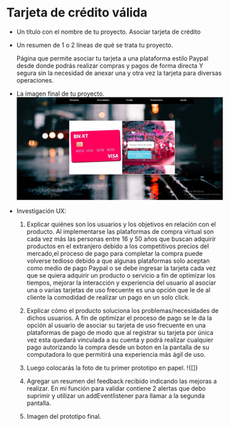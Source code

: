 # Tarjeta de crédito válida

* Un título con el nombre de tu proyecto.
  Asociar tarjeta de crédito

* Un resumen de 1 o 2 líneas de qué se trata tu proyecto.

  Página que permite asociar tu tarjeta a una plataforma estilo Paypal desde donde podrás realizar compras y pagos de forma directa Y segura sin la necesidad de anexar una y otra vez la tarjeta para diversas operaciones.

* La imagen final de tu proyecto.
  ![Pantalla final](proyecto.jpg)

* Investigación UX:
  1. Explicar quiénes son los usuarios y los objetivos en relación con el
    producto.
  Al implementarse las plataformas de compra virtual son cada vez más las personas entre 16 y 50 años que buscan adquirir productos en el extranjero debido a los competitivos precios del mercado,el proceso de pago para completar la compra puede volverse tedioso debido a que algunas plataformas solo aceptan como medio de pago Paypal o se debe ingresar la tarjeta cada vez que se quiera adquirir un producto o servicio a fin de optimizar los tiempos, mejorar la interacción y experiencia del usuario al asociar una o varias tarjetas de uso frecuente es una opción que le de al cliente la comodidad de realizar un pago en un solo click.

  2. Explicar cómo el producto soluciona los problemas/necesidades de dichos
    usuarios.
  A fin de optimizar el proceso de pago se le da la opción al usuario de asociar su tarjeta de uso frecuente en una plataformas de pago de modo que al registrar su tarjeta por única vez esta quedará vinculada a su cuenta y podrá realizar cualquier pago autorizando la compra desde un boton en la pantalla de su computadora lo que permitirá una experiencia más ágil de uso.

  3. Luego colocarás la foto de tu primer prototipo en papel.
  !{[]}

  4. Agregar un resumen del feedback recibido indicando las mejoras a realizar.
  En mi función para validar contiene 2 alertas que debo suprimir y utilizar un addEventlistener para llamar  a la segunda pantalla. 


  5. Imagen del prototipo final.

